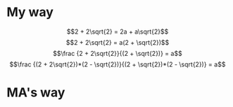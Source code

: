 # My way

$$2 + 2\sqrt{2} = 2a + a\sqrt{2}$$
$$2 + 2\sqrt{2} = a(2 + \sqrt{2})$$
$$\frac {2 + 2\sqrt{2}}{(2 + \sqrt{2})} = a$$
$$\frac {(2 + 2\sqrt{2})*(2 - \sqrt{2})}{(2 + \sqrt{2})*(2 - \sqrt{2})} = a$$


# MA's way
